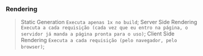 ### Rendering

> Static Generation `Executa apenas 1x no build`;
> Server Side Rendering `Executa a cada requisição (cada vez que eu entro na página, o servidor já manda a página pronta para o uso)`;
> Client Side Rendering `Executa a cada requisição (pelo navegador, pelo browser)`;
